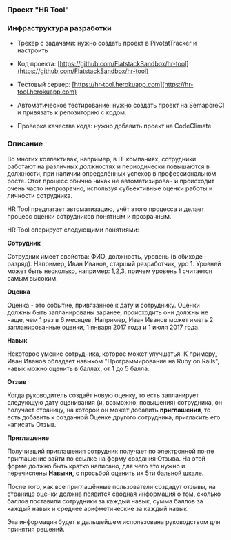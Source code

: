 ### Проект "HR Tool"

### Инфраструктура разработки

* Трекер с задачами: нужно создать проект в PivotatTracker и настроить

* Код проекта: [https://github.com/FlatstackSandbox/hr-tool](https://github.com/FlatstackSandbox/hr-tool)

* Тестовый сервер: [https://hr-tool.herokuapp.com](https://hr-tool.herokuapp.com)
* Автоматическое тестирование: нужно создать проект на SemaporeCI и привязать к репозиторию с кодом.

* Проверка качества кода: нужно добавить проект на CodeClimate

### Описание

Во многих коллективах, например, в IT-компаниях, сотрудники работают на различных должностях и периодически повышаются в должности, при наличии определённых успехов в профессиональном росте. Этот процесс обычно никак не автоматизирован и происходит очень часто непрозрачно, используя субьективные оценки работы и личности сотрудника.

HR Tool предлагает автоматизацию, учёт этого процесса и делает процесс оценки сотрудников понятным и прозрачным.

HR Tool оперирует следующими понятиями:

**Сотрудник**

Сотрудник имеет свойства: ФИО, должность, уровень (в обиходе - разряд). Например, Иван Иванов, старший разработчик, уро 1. Уровней может быть несколько, например: 1,2,3, причем уровень 1 считается самым высоким.

**Оценка** 

Оценка - это событие, привязанное к дату и сотруднику. Оценки должны быть запланированы заранее, происходить они должны не чаще, чем 1 раз в 6 месяцев. Например, Иван Иванов может иметь 2 запланированные оценки, 1 января 2017 года и 1 июля 2017 года.

**Навык**

Некоторое умение сотрудника, которое может улучшатья. К примеру, Иван Иванов обладает навыком "Программирование на Ruby on Rails", навык можно оценить в баллах, от 1 до 5 балла.

**Отзыв**

Когда руководитель создаёт новую оценку, то есть запланирует следующую дату оценивания (и, возможно, повышения) сотрудника, он получает страницу, на которой он может добавить **приглашения**, то есть добавить к созданной Оценке другого сотрудника, пригласить его написать Отзыв.

**Приглашение**

Получивший приглашения сотрудник получает по электронной почте приглашение зайти по ссылке на форму создания Отзыва. На этой форме должно быть кратко написано, для чего это нужно и перечислены **Навыки**, с просьбой оценить их 5ти бальной шкале.

После того, как все приглашённые пользователи создадут отзывы, на странице оценки должна появится сводная информация о том, сколько баллов поставили сотрудники за каждый навык, сумма баллов за каждый навык и среднее арифметические за каждый навык.

Эта информация будет в дальшейшем использована руководством для принятия решений.
